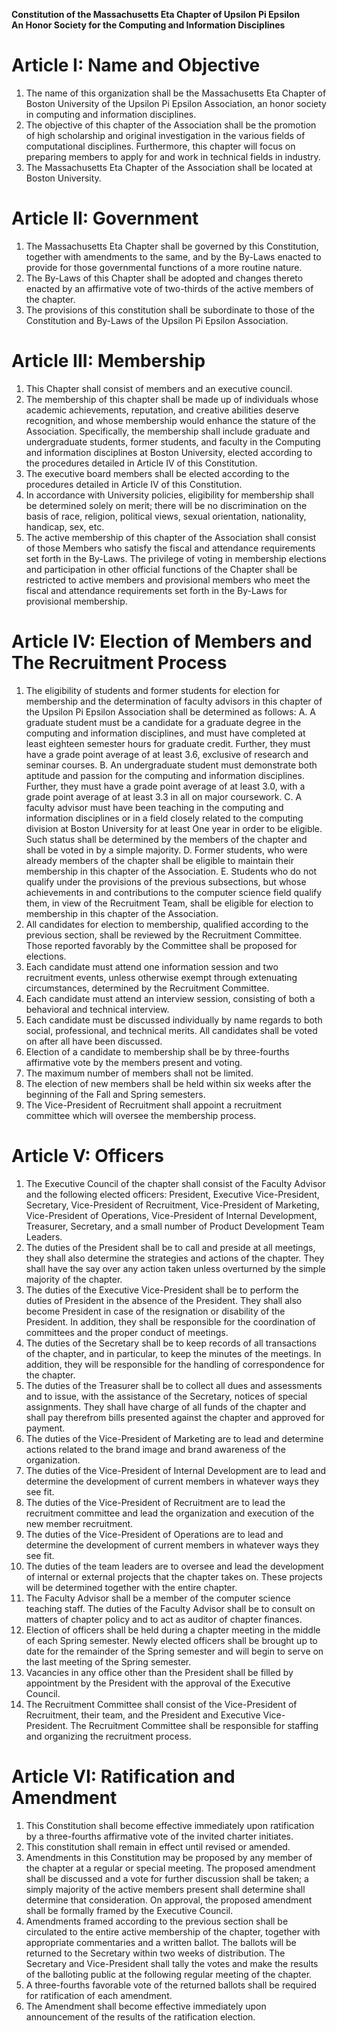 **Constitution of the Massachusetts Eta Chapter of Upsilon Pi Epsilon  
An Honor Society for the Computing and Information Disciplines**


# Article I: Name and Objective

1. The name of this organization shall be the Massachusetts Eta Chapter of Boston University of the Upsilon Pi Epsilon Association, an honor society in computing and information disciplines.
2. The objective of this chapter of the Association shall be the promotion of high scholarship and original investigation in the various fields of computational disciplines. Furthermore, this chapter will focus on preparing members to apply for and work in technical fields in industry.
3. The Massachusetts Eta Chapter of the Association shall be located at Boston University.

# Article II: Government

1. The Massachusetts Eta Chapter shall be governed by this Constitution, together with amendments to the same, and by the By-Laws enacted to provide for those governmental functions of a more routine nature.
2. The By-Laws of this Chapter shall be adopted and changes thereto enacted by an affirmative vote of two-thirds of the active members of the chapter.
3. The provisions of this constitution shall be subordinate to those of the Constitution and By-Laws of the Upsilon Pi Epsilon Association.

# Article III: Membership

1. This Chapter shall consist of members and an executive council.
2. The membership of this chapter shall be made up of individuals whose academic achievements, reputation, and creative abilities deserve recognition, and whose membership would enhance the stature of the Association. Specifically, the membership shall include graduate and undergraduate students, former students, and faculty in the Computing and information disciplines at Boston University, elected according to the procedures detailed in Article IV of this Constitution.
3. The executive board members shall be elected according to the procedures detailed in Article IV of this Constitution.
4. In accordance with University policies, eligibility for membership shall be determined solely on merit; there will be no discrimination on the basis of race, religion, political views, sexual orientation, nationality, handicap, sex, etc.
5. The active membership of this chapter of the Association shall consist of those Members who satisfy the fiscal and attendance requirements set forth in the By-Laws. The privilege of voting in membership elections and participation in other official functions of the Chapter shall be restricted to active members and provisional members who meet the fiscal and attendance requirements set forth in the By-Laws for provisional membership.

# Article IV: Election of Members and The Recruitment Process

1. The eligibility of students and former students for election for membership and the determination of faculty advisors in this chapter of the Upsilon Pi Epsilon Association shall be determined as follows:
A. A graduate student must be a candidate for a graduate degree in the computing and information disciplines, and must have completed at least eighteen semester hours for graduate credit. Further, they must have a grade point average of at least 3.6, exclusive of research and seminar courses.
B. An undergraduate student must demonstrate both aptitude and passion for the computing and information disciplines. Further, they must have a grade point average of at least 3.0, with a grade point average of at least 3.3 in all on major coursework.
C. A faculty advisor must have been teaching in the computing and information disciplines or in a field closely related to the computing division at Boston University for at least One year in order to be eligible. Such status shall be determined by the members of the chapter and shall be voted in by a simple majority.
D. Former students, who were already members of the chapter shall be eligible to maintain their membership in this chapter of the Association.
E. Students who do not qualify under the provisions of the previous subsections, but whose achievements in and contributions to the computer science field qualify them, in view of the Recruitment Team, shall be eligible for election to membership in this chapter of the Association.
2. All candidates for election to membership, qualified according to the previous section, shall be reviewed by the Recruitment Committee. Those reported favorably by the Committee shall be proposed for elections.
3. Each candidate must attend one information session and two recruitment events, unless otherwise exempt through extenuating circumstances, determined by the Recruitment Committee.
4. Each candidate must attend an interview session, consisting of both a behavioral and technical interview.
5. Each candidate must be discussed individually by name regards to both social, professional, and technical merits. All candidates shall be voted on after all have been discussed.
6. Election of a candidate to membership shall be by three-fourths affirmative vote by the members present and voting.
7. The maximum number of members shall not be limited.
8. The election of new members shall be held within six weeks after the beginning of the Fall and Spring semesters.
9. The Vice-President of Recruitment shall appoint a recruitment committee which will oversee the membership process. 

# Article V: Officers

1. The Executive Council of the chapter shall consist of the Faculty Advisor and the following elected officers: President, Executive Vice-President, Secretary, Vice-President of Recruitment, Vice-President of Marketing, Vice-President of Operations, Vice-President of Internal Development, Treasurer, Secretary, and a small number of Product Development Team Leaders.
2. The duties of the President shall be to call and preside at all meetings, they shall also determine the strategies and actions of the chapter. They shall have the say over any action taken unless overturned by the simple majority of the chapter.
3. The duties of the Executive Vice-President shall be to perform the duties of President in the absence of the President. They shall also become President in case of the resignation or disability of the President. In addition, they shall be responsible for the coordination of committees and the proper conduct of meetings.
4. The duties of the Secretary shall be to keep records of all transactions of the chapter, and in particular, to keep the minutes of the meetings. In addition, they will be responsible for the handling of correspondence for the chapter.
5. The duties of the Treasurer shall be to collect all dues and assessments and to issue, with the assistance of the Secretary, notices of special assignments. They shall have charge of all funds of the chapter and shall pay therefrom bills presented against the chapter and approved for payment.
6. The duties of the Vice-President of Marketing are to lead and determine actions related to the brand image and brand awareness of the organization.
7. The duties of the Vice-President of Internal Development are to lead and determine the development of current members in whatever ways they see fit.
8. The duties of the Vice-President of Recruitment are to lead the recruitment committee and lead the organization and execution of the new member recruitment.
9. The duties of the Vice-President of Operations are to lead and determine the development of current members in whatever ways they see fit.
10. The duties of the team leaders are to oversee and lead the development of internal or external projects that the chapter takes on. These projects will be determined together with the entire chapter.
11. The Faculty Advisor shall be a member of the computer science teaching staff. The duties of the Faculty Advisor shall be to consult on matters of chapter policy and to act as auditor of chapter finances. 
12. Election of officers shall be held during a chapter meeting in the middle of each Spring semester. Newly elected officers shall be brought up to date for the remainder of the Spring semester and will begin to serve on the last meeting of the Spring semester.
13. Vacancies in any office other than the President shall be filled by appointment by the President with the approval of the Executive Council.
14. The Recruitment Committee shall consist of the Vice-President of Recruitment, their team, and the President and Executive Vice-President. The Recruitment Committee shall be responsible for staffing and organizing the recruitment process.

# Article VI: Ratification and Amendment

1. This Constitution shall become effective immediately upon ratification by a three-fourths affirmative vote of the invited charter initiates.
2. This constitution shall remain in effect until revised or amended.
3. Amendments in this Constitution may be proposed by any member of the chapter at a regular or special meeting. The proposed amendment shall be discussed and a vote for further discussion shall be taken; a simply majority of the active members present shall determine shall determine that consideration. On approval, the proposed amendment shall be formally framed by the Executive Council.
4. Amendments framed according to the previous section shall be circulated to the entire active membership of the chapter, together with appropriate commentaries and a written ballot. The ballots will be returned to the Secretary within two weeks of distribution. The Secretary and Vice-President shall tally the votes and make the results of the balloting public at the following regular meeting of the chapter.
5. A three-fourths favorable vote of the returned ballots shall be required for ratification of each amendment.
6. The Amendment shall become effective immediately upon announcement of the results of the ratification election.
